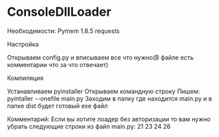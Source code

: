 # ConsoleDllLoader
Необходимости: Pymem 1.8.5 requests

Настройка

Открываем config.py и вписываем все что нужно(В файле есть комментарии что за что отвечает)

Компиляция

Устанавливаем pyinstaller
Открываем командную строку
Пишем: pyintaller --onefile main.py
Заходим в папку где находится main.py и в папке dist будет готовый exe файл

Комментарий: Если вы хотите лоадер без авторизации то вам нужно убрать следующие строки из файл main.py: 21 23 24 26
